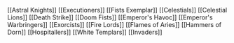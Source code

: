 [[Astral Knights]]
[[Executioners]]
[[Fists Exemplar]]
[[Celestials]]
[[Celestial Lions]]
[[Death Strike]]
[[Doom Fists]]
[[Emperor's Havoc]]
[[Emperor's Warbringers]]
[[Exorcists]]
[[Fire Lords]]
[[Flames of Aries]]
[[Hammers of Dorn]]
[[Hospitallers]]
[[White Templars]]
[[Invaders]]